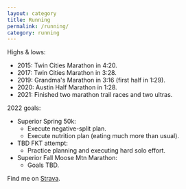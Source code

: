 ```yaml
---
layout: category
title: Running
permalink: /running/
category: running
---
```


Highs & lows:

* 2015: Twin Cities Marathon in 4:20.
* 2017: Twin Cities Marathon in 3:28.
* 2019: Grandma's Marathon in 3:16 (first half in 1:29).
* 2020: Austin Half Marathon in 1:28.
* 2021: Finished two marathon trail races and two ultras.

2022 goals:

* Superior Spring 50k:
  * Execute negative-split plan.
  * Execute nutrition plan (eating much more than usual).
* TBD FKT attempt:
  * Practice planning and executing hard solo effort.
* Superior Fall Moose Mtn Marathon:
  * Goals TBD.

Find me on [Strava](https://www.strava.com/athletes/markgrindy).  
